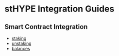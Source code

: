 # stHYPE Integration Guides

## Smart Contract Integration

- [staking](staking.md)
- [unstaking](unstaking.md)
- [balances](balances.md)
